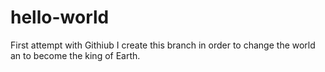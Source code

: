 # hello-world
First attempt with Githiub
I create this branch in order to change the world an to become the king of Earth.
